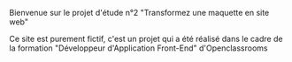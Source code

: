 Bienvenue sur le projet d'étude n°2 "Transformez une maquette en site web"

Ce site est purement fictif, c'est un projet qui a été réalisé dans le cadre de la formation "Développeur d'Application Front-End" d'Openclassrooms